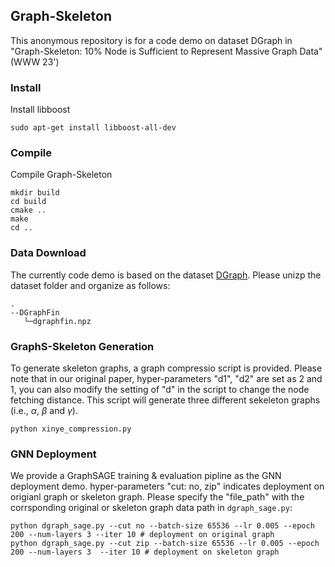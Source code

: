 ## Graph-Skeleton

This anonymous repository is for a code demo on dataset DGraph in  "Graph-Skeleton: 10% Node is Sufficient to Represent Massive Graph Data" (WWW 23')



### Install

Install libboost

```shell
sudo apt-get install libboost-all-dev
```

### Compile

Compile Graph-Skeleton

```shell
mkdir build
cd build
cmake ..
make
cd ..
```

### Data Download

The currently code demo is based on the dataset [DGraph](https://dgraph.xinye.com/dataset). Please unizp the dataset folder and organize as follows:
```
.
--DGraphFin
   └─dgraphfin.npz
```

### GraphS-Skeleton Generation
To generate skeleton graphs, a graph compressio script is provided. Please note that in our original paper, hyper-parameters "d1", "d2" are set as 2 and 1, you can also modify the setting of "d" in the script to change the node fetching distance. This script will generate three different sekeleton graphs (i.e., $\alpha$, $\beta$ and $\gamma$).

```
python xinye_compression.py
```

### GNN Deployment
We provide a GraphSAGE training \& evaluation pipline as the GNN deployment demo. hyper-parameters "cut: no, zip" indicates deployment on origianl graph or skeleton graph.
Please specify the "file_path" with the corrsponding original or skeleton graph data path in `dgraph_sage.py`:

```
python dgraph_sage.py --cut no --batch-size 65536 --lr 0.005 --epoch 200 --num-layers 3 --iter 10 # deployment on original graph
python dgraph_sage.py --cut zip --batch-size 65536 --lr 0.005 --epoch 200 --num-layers 3  --iter 10 # deployment on skeleton graph
```




